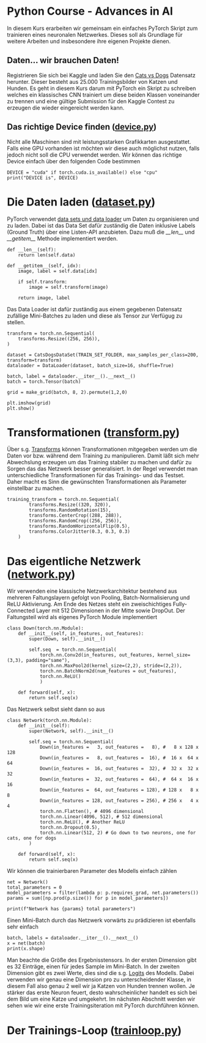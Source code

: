 # Python Course - Advances in AI
In diesem Kurs erarbeiten wir gemeinsam ein einfaches PyTorch Skript zum trainieren eines neuronalen Netzwerkes. Dieses soll als Grundlage für weitere Arbeiten und insbesondere ihre eigenen Projekte dienen.

## Daten... wir brauchen Daten!
Registrieren Sie sich bei Kaggle und laden Sie den [Cats vs Dogs](https://www.kaggle.com/competitions/dogs-vs-cats/data) Datensatz herunter. Dieser besteht aus 25.000 Trainingsbilder von Katzen und Hunden. Es geht in diesem Kurs darum mit PyTorch ein Skript zu schreiben welches ein klassisches CNN trainiert um diese beiden Klassen voneinander zu trennen und eine gültige Submission für den Kaggle Contest zu erzeugen die wieder eingereicht werden kann. 

## Das richtige Device finden ([device.py](device.py))
Nicht alle Maschinen sind mit leistungsstarken Grafikkarten ausgestattet. Falls eine GPU vorhanden ist möchten wir diese auch möglichst nutzen, falls jedoch nicht soll die CPU verwendet werden. Wir können das richtige Device einfach über den folgenden Code bestimmen

    DEVICE = "cuda" if torch.cuda.is_available() else "cpu"
    print("DEVICE is", DEVICE)




# Die Daten laden ([dataset.py](dataset.py))
PyTorch verwendet [data sets und data loader](https://pytorch.org/tutorials/beginner/basics/data_tutorial.html) um Daten zu organisieren und zu laden. Dabei ist das Data Set dafür zuständig die Daten inklusive Labels (Ground Truth) über eine Listen-API anzubieten. Dazu muß die *\_\_len\_\_* und *\_\_getitem\_\_* Methode implementiert werden. 

    def __len__(self):
        return len(self.data)

    def __getitem__(self, idx):
        image, label = self.data[idx]

        if self.transform:
            image = self.transform(image)

        return image, label

Das Data Loader ist dafür zuständig aus einem gegebenen Datensatz zufällige Mini-Batches zu laden und diese als Tensor zur Verfügug zu stellen. 

    transform = torch.nn.Sequential(
        transforms.Resize((256, 256)),
    )

    dataset = CatsDogsDataSet(TRAIN_SET_FOLDER, max_samples_per_class=200, transform=transform)
    dataloader = DataLoader(dataset, batch_size=16, shuffle=True)

    batch, label = dataloader.__iter__().__next__()
    batch = torch.Tensor(batch)
    
    grid = make_grid(batch, 8, 2).permute(1,2,0)
    
    plt.imshow(grid)
    plt.show()
 
 # Transformationen ([transform.py](transform.py))
 Über s.g. [Transforms](https://pytorch.org/vision/stable/transforms.html) können Transformationen mitgegeben werden um die Daten vor bzw. während dem Training zu manipulieren. Damit läßt sich mehr Abwechslung erzeugen um das Training stabiler zu machen und dafür zu Sorgen das das Netzwerk besser generalisiert. In der Regel verwendet man unterschiedliche Transformationen für das Trainings- und das Testset. Daher macht es Sinn die gewünschten Transformationen als Parameter einstellbar zu machen. 

    training_transform = torch.nn.Sequential(
            transforms.Resize((320, 320)),
            transforms.RandomRotation(15),
            transforms.CenterCrop((288, 288)),
            transforms.RandomCrop((256, 256)),
            transforms.RandomHorizontalFlip(0.5),
            transforms.ColorJitter(0.3, 0.3, 0.3)
        )

# Das eigentliche Netzwerk ([network.py](network.py))
Wir verwenden eine klassische Netzwerkarchitektur bestehend aus mehreren Faltungslayern gefolgt von Pooling, Batch-Normalisierung und ReLU Aktivierung. Am Ende des Netzes steht ein zweischichtiges Fully-Connected Layer mit 512 Dimensionen in der Mitte sowie DropOut. Der Faltungsteil wird als eigenes PyTorch Module implementiert

    class Down(torch.nn.Module):
        def __init__(self, in_features, out_features):
            super(Down, self).__init__()
            
            self.seq  = torch.nn.Sequential(
                torch.nn.Conv2d(in_features, out_features, kernel_size=(3,3), padding="same"),
                torch.nn.MaxPool2d(kernel_size=(2,2), stride=(2,2)),
                torch.nn.BatchNorm2d(num_features = out_features),
                torch.nn.ReLU()
                )

        def forward(self, x):
            return self.seq(x)

Das Netzwerk selbst sieht dann so aus

    class Network(torch.nn.Module):
        def __init__(self):
            super(Network, self).__init__()

            self.seq = torch.nn.Sequential(
                Down(in_features =   3, out_features =   8), #   8 x 128 x 128
                Down(in_features =   8, out_features =  16), #  16 x  64 x  64
                Down(in_features =  16, out_features =  32), #  32 x  32 x  32 
                Down(in_features =  32, out_features =  64), #  64 x  16 x  16 
                Down(in_features =  64, out_features = 128), # 128 x   8 x   8
                Down(in_features = 128, out_features = 256), # 256 x   4 x   4
                torch.nn.Flatten(), # 4096 dimensional
                torch.nn.Linear(4096, 512), # 512 dimensional
                torch.nn.ReLU(), # Another ReLU
                torch.nn.Dropout(0.5),
                torch.nn.Linear(512, 2) # Go down to two neurons, one for cats, one for dogs
            )

        def forward(self, x):
            return self.seq(x)

Wir können die trainierbaren Parameter des Modells einfach zählen 

    net = Network()
    total_parameters = 0
    model_parameters = filter(lambda p: p.requires_grad, net.parameters())
    params = sum([np.prod(p.size()) for p in model_parameters])

    print(f"Network has {params} total parameters")

Einen Mini-Batch durch das Netzwerk vorwärts zu prädizieren ist ebenfalls sehr einfach

    batch, labels = dataloader.__iter__().__next__()
    x = net(batch)
    print(x.shape)

Man beachte die Größe des Ergebnisstensors. In der ersten Dimension gibt es 32 Einträge, einen für jedes Sample im Mini-Batch. In der zweiten Dimension gibt es zwei Werte, dies sind die s.g.  [Logits](https://datascience.stackexchange.com/questions/31041/what-does-logits-in-machine-learning-mean) des Modells. Dabei verwenden wir genau eine Dimension pro zu unterscheidender Klasse, in diesem Fall also genau 2 weil wir ja Katzen von Hunden trennen wollen. Je stärker das erste Neuron feuert, desto wahrscheinlicher handelt es sich bei dem Bild um eine Katze und umgekehrt. Im nächsten Abschnitt werden wir sehen wie wir eine erste Trainingsiteration mit PyTorch durchführen können. 

# Der Trainings-Loop ([trainloop.py](trainloop.py))